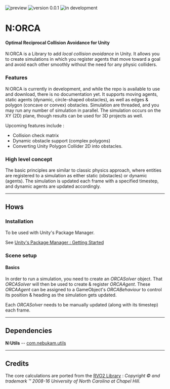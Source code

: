 ![preview](https://img.shields.io/badge/-preview-red.svg)
![version 0.0.1](https://img.shields.io/badge/version-0.0.1-blue.svg)
![in development](https://img.shields.io/badge/status-in%20development-blue.svg)

# N:ORCA
#### Optimal Reciprocal Collision Avoidance for Unity

N:ORCA is a Library to add _local collision avoidance_ in Unity. It allows you to create simulations in which you register agents that move toward a goal and avoid each other smoothly without the need for any physic colliders.

### Features
N:ORCA is currently in development, and while the repo is available to use and download, there is no documentation yet. It supports moving agents, static agents (dynamic, circle-shaped obstacles), as well as edges & polygon (concave or convex) obstacles. Simulation are threaded, and you may run any number of simulation in parallel.
The simulation occurs on the XY (2D) plane, though results can be used for 3D projects as well.

Upcoming features include : 
- Collision check matrix
- Dynamic obstacle support (complex polygons)
- Converting Unity Polygon Collider 2D into obstacles.


### High level concept
The basic principles are similar to classic physics approach, where entities are registered to a simulation as either static (obstacles) or dynamic (agents). The simulation is updated each frame with a specified timestep, and dynamic agents are updated accordingly.

---
## Hows

### Installation
To be used with Unity's Package Manager.

See [Unity's Package Manager : Getting Started](https://docs.unity3d.com/Manual/upm-parts.html)

### Scene setup
#### Basics
In order to run a simulation, you need to create an _ORCASolver_ object. That _ORCASolver_ will then be used to create & register _ORCAAgent_. 
These _ORCAAgent_ can be assigned to a GameObject's _ORCABehaviour_ to control its position & heading as the simulation gets updated.

Each _ORCASolver_ needs to be manually updated (along with its timestep) each frame.


---
## Dependencies
**N:Utils** -- [com.nebukam.utils](https://github.com/Nebukam/com.nebukam.utils)

---
## Credits

The core calculations are ported from the [RVO2 Library](http://gamma.cs.unc.edu/RVO2/) : _Copyright © and trademark ™ 2008-16 University of North Carolina at Chapel Hill._
